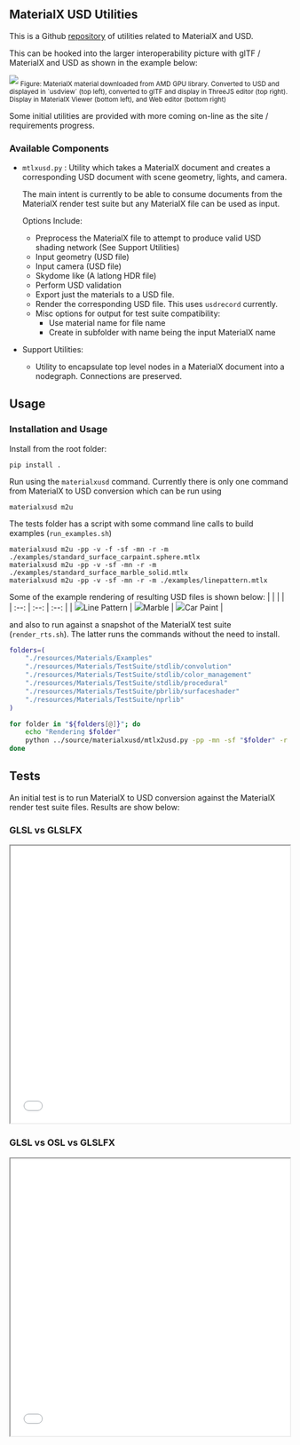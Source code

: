 ## MaterialX USD Utilities

This is a Github <a href="https://github.com/kwokcb/materialxusd">repository</a> of utilities related to MaterialX and USD.

This can be hooked into the larger interoperability picture with glTF / MaterialX and USD as shown in the example below:

<img src="./documents/results/usd_gltf_mtlx_desk_web.png">
<sub>Figure: MaterialX material downloaded from AMD GPU library. Converted to USD and displayed in `usdview` (top left), converted to glTF and display in ThreeJS editor (top right). Display in MaterialX Viewer (bottom left), and Web editor (bottom right)</sub>

Some initial utilities are provided with more coming on-line as the site / requirements progress.

### Available Components

- `mtlxusd.py` : Utility which takes a MaterialX document and creates a corresponding USD document with scene geometry, lights, and camera. 

  The main intent is currently to be able to consume documents from the MaterialX render test suite but any MaterialX file can be used as input.

  Options Include:
  - Preprocess the MaterialX file to
  attempt to produce valid USD shading network (See Support Utilities)
  - Input geometry (USD file)
  - Input camera (USD file)
  - Skydome like (A latlong HDR file)
  - Perform USD validation
  - Export just the materials to a USD file.
  - Render the corresponding USD file. This uses `usdrecord` currently.
  - Misc options for output for test
    suite compatibility:
    - Use material name for file name
    - Create in subfolder with name being the input MaterialX name

- Support Utilities:
  - Utility to encapsulate top level nodes in a MaterialX document into a nodegraph. Connections are preserved.

## Usage

### Installation and Usage

Install from the root folder:
```
pip install .
```

Run using the `materialxusd` command.
Currently there is only one command from MaterialX to USD conversion which can be run using
```
materialxusd m2u
```
The tests folder has a script with some command line calls to build examples (`run_examples.sh`) 

```
materialxusd m2u -pp -v -f -sf -mn -r -m ./examples/standard_surface_carpaint.sphere.mtlx
materialxusd m2u -pp -v -sf -mn -r -m ./examples/standard_surface_marble_solid.mtlx
materialxusd m2u -pp -v -sf -mn -r -m ./examples/linepattern.mtlx

```

Some of the example rendering of resulting USD files is shown below:
| | | |
| :--: | :--: | :--: |
| <img src="https://raw.githubusercontent.com/kwokcb/materialxusd/refs/heads/main/tests/examples/linepattern/test_crosshatch_glslfx.png?token=GHSAT0AAAAAAC2DA34K7BXSZCU33SWDQN5UZ5XUXPA">Line Pattern</img> | <img src="https://raw.githubusercontent.com/kwokcb/materialxusd/refs/heads/main/tests/examples/standard_surface_marble_solid/Marble_3D_glslfx.png?token=GHSAT0AAAAAAC2DA34KJJZPZLDRUYARA74EZ5XUY7A">Marble</img> | <img src="https://raw.githubusercontent.com/kwokcb/materialxusd/refs/heads/main/tests/examples/standard_surface_carpaint/Car_Paint_glslfx.png?token=GHSAT0AAAAAAC2DA34KPPHYBV6S5ZC4XPNYZ5XU57Q">Car Paint</img> |


and also to run against a snapshot of the MaterialX test suite  (`render_rts.sh`). The latter
runs the commands without the need to install.

```sh
folders=(
    "./resources/Materials/Examples"
    "./resources/Materials/TestSuite/stdlib/convolution"
    "./resources/Materials/TestSuite/stdlib/color_management"
    "./resources/Materials/TestSuite/stdlib/procedural"
    "./resources/Materials/TestSuite/pbrlib/surfaceshader"
    "./resources/Materials/TestSuite/nprlib"
)

for folder in "${folders[@]}"; do
    echo "Rendering $folder"
    python ../source/materialxusd/mtlx2usd.py -pp -mn -sf "$folder" -r -g ./data/sphere.usd -c ./data/camera_sphere.usda -e ./data/san_giuseppe_bridge.hdr
done
```

## Tests

An initial test is to run MaterialX to USD conversion against the MaterialX render test suite files. Results are show below:

### GLSL vs GLSLFX
<iframe width="100%" height="500px" src="./tests/glsl_vs_glslfx.html"></iframe>
<p>

### GLSL vs OSL vs GLSLFX
<iframe width="100%" height="500px" src="./tests/glsl_vs_osl_glslfx.html"></iframe>

